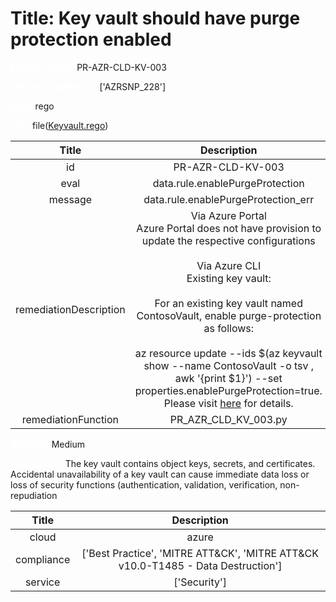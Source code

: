 



# Title: Key vault should have purge protection enabled


***<font color="white">Master Test Id:</font>*** PR-AZR-CLD-KV-003

***<font color="white">Master Snapshot Id:</font>*** ['AZRSNP_228']

***<font color="white">type:</font>*** rego

***<font color="white">rule:</font>*** file([Keyvault.rego])  
  
  
  
  

|Title|Description|
| :---: | :---: |
|id|PR-AZR-CLD-KV-003|
|eval|data.rule.enablePurgeProtection|
|message|data.rule.enablePurgeProtection_err|
|remediationDescription|Via Azure Portal<br>Azure Portal does not have provision to update the respective configurations<br><br>Via Azure CLI<br>Existing key vault:<br><br>For an existing key vault named ContosoVault, enable purge-protection as follows:<br><br>az resource update --ids $(az keyvault show --name ContosoVault -o tsv , awk '{print $1}') --set properties.enablePurgeProtection=true.<br>Please visit <a href='https://docs.microsoft.com/en-us/cli/azure/keyvault?view=azure-cli-latest' target='_blank'>here</a> for details.|
|remediationFunction|PR_AZR_CLD_KV_003.py|


***<font color="white">Severity:</font>*** Medium

***<font color="white">Description:</font>*** The key vault contains object keys, secrets, and certificates. Accidental unavailability of a key vault can cause immediate data loss or loss of security functions (authentication, validation, verification, non-repudiation  
  
  

|Title|Description|
| :---: | :---: |
|cloud|azure|
|compliance|['Best Practice', 'MITRE ATT&CK', 'MITRE ATT&CK v10.0-T1485 - Data Destruction']|
|service|['Security']|



[Keyvault.rego]: https://github.com/prancer-io/prancer-compliance-test/tree/master/azure/cloud/Keyvault.rego
